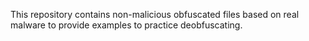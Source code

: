 This repository contains non-malicious obfuscated files based on real malware to provide examples to practice deobfuscating.


